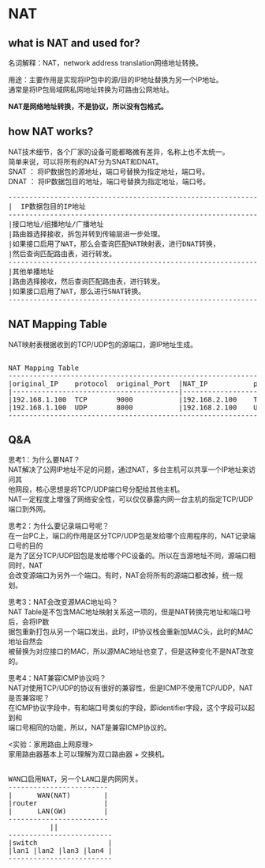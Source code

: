 # NAT   
  
## what is NAT and used for?  
名词解释：NAT，network address translation网络地址转换。  
  
用途：主要作用是实现将IP包中的源/目的IP地址替换为另一个IP地址。  
通常是将IP包局域网私网地址转换为可路由公网地址。  
  
**NAT是网络地址转换，不是协议，所以没有包格式。**  
  
## how NAT works?  
NAT技术细节，各个厂家的设备可能都略微有差异，名称上也不太统一。      
简单来说，可以将所有的NAT分为SNAT和DNAT。      
SNAT ： 将IP数据包的源地址，端口号替换为指定地址，端口号。      
DNAT ： 将IP数据包目的地址，端口号替换为指定地址，端口号。      
  
<pre>
---------------------------------------------------------------
|  IP数据包目的IP地址
---------------------------------------------------------------
|接口地址/组播地址/广播地址
|路由器选择接收，拆包并转到传输层进一步处理。
|如果接口启用了NAT，那么会查询匹配NAT映射表，进行DNAT转换，
|然后查询匹配路由表，进行转发。
---------------------------------------------------------------
|其他单播地址
|路由选择接收，然后查询匹配路由表，进行转发。
|如果接口启用了NAT，那么进行SNAT转换。
---------------------------------------------------------------
</pre>

## NAT Mapping Table
NAT映射表根据收到的TCP/UDP包的源端口，源IP地址生成。  
<pre>  
NAT Mapping Table  
--------------------------------------------------------------------------------  
|original_IP    protocol  original_Port  |NAT_IP           protocol   NAT_Port  
|----------------------------------------|--------------------------------------  
|192.168.1.100  TCP       9000           |192.168.2.100    TCP        6000  
|192.168.1.100  UDP       8000           |192.168.2.100    UDP        6001  
--------------------------------------------------------------------------------  
</pre>  
    
## Q&A
思考1：为什么要NAT？    
NAT解决了公网IP地址不足的问题，通过NAT，多台主机可以共享一个IP地址来访问其    
他网段，核心思想是将TCP/UDP端口号分配给其他主机。    
NAT一定程度上增强了网络安全性，可以仅仅暴露内网一台主机的指定TCP/UDP端口到外网。    
    
思考2：为什么要记录端口号呢？      
在一台PC上，端口的作用是区分TCP/UDP包是发给哪个应用程序的，NAT记录端口号的目的      
是为了区分TCP/UDP回包是发给哪个PC设备的。所以在当源地址不同，源端口相同时，NAT      
会改变源端口为另外一个端口。有时，NAT会将所有的源端口都改掉，统一规划。      
    
思考3：NAT会改变源MAC地址吗？      
NAT Table是不包含MAC地址映射关系这一项的，但是NAT转换完地址和端口号后，会将IP数      
据包重新打包从另一个端口发出，此时，IP协议栈会重新加MAC头，此时的MAC地址自然会      
被替换为对应接口的MAC，所以源MAC地址也变了，但是这种变化不是NAT改变的。        
    
思考4：NAT兼容ICMP协议吗？    
NAT对使用TCP/UDP的协议有很好的兼容性，但是ICMP不使用TCP/UDP，NAT是否兼容呢？    
在ICMP协议字段中，有和端口号类似的字段，即identifier字段，这个字段可以起到和    
端口号相同的功能，所以，NAT是兼容ICMP协议的。    
    
<实验：家用路由上网原理>      
家用路由器基本上可以理解为双口路由器 + 交换机。  
<pre>  
WAN口启用NAT，另一个LAN口是内网网关。  
------------------------  
|      WAN(NAT)        |  
|router                |  
|      LAN(GW)         |  
------------------------  
          ||  
-------------------------  
|switch                 |  
|lan1 |lan2 |lan3 |lan4 |  
-------------------------  
</pre>  
